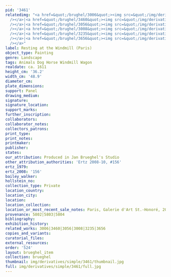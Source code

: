 ```yaml
---
pid: '3461'
relatedimg: "<a href=&quot;/brughel/3006&quot;><img src=&quot;/img/derivatives/simple/3006/thumbnail.jpg&quot;
  /></a>|<a href=&quot;/brughel/3460&quot;><img src=&quot;/img/derivatives/simple/3460/thumbnail.jpg&quot;
  /></a>|<a href=&quot;/brughel/3056&quot;><img src=&quot;/img/derivatives/simple/3056/thumbnail.jpg&quot;
  /></a>|<a href=&quot;/brughel/3008&quot;><img src=&quot;/img/derivatives/simple/3008/thumbnail.jpg&quot;
  /></a>|<a href=&quot;/brughel/3235&quot;><img src=&quot;/img/derivatives/simple/3235/thumbnail.jpg&quot;
  /></a>|<a href=&quot;/brughel/3656&quot;><img src=&quot;/img/derivatives/simple/3656/thumbnail.jpg&quot;
  /></a>"
label: Resting at the Windmill (Paris)
object_type: Painting
genre: Landscape
tags: Animals Dog Horse Windmill Wagon
realdate: ca. 1611
height_cm: '36.2'
width_cm: '48.9'
diameter_cm: 
plate_dimensions: 
support: Panel
drawing_medium: 
signature: 
signature_location: 
support_marks: 
further_inscription: 
collaborators: 
collaborator_notes: 
collectors_patrons: 
print_type: 
print_notes: 
printmaker: 
publisher: 
states: 
our_attribution: Produced in Jan Brueghel's Studio
other_attribution_authorities: 'Ertz 2008-10, #156'
ertz_1979: 
ertz_2008: '156'
bailey_walker: 
hollstein_no: 
collection_type: Private
location_country: 
location_city: 
location: 
location_collection: 
location_or_most_recent_sale_notes: Paris, Galerie d'Art St.-Honoré, 2012
provenance: 5802|5803|5804
bibliography: 
exhibition_history: 
related_works: 3006|3460|3056|3008|3235|3656
copies_and_variants: 
curatorial_files: 
external_resources: 
order: '524'
layout: brueghel_item
collection: brueghel
thumbnail: img/derivatives/simple/3461/thumbnail.jpg
full: img/derivatives/simple/3461/full.jpg
---
```

